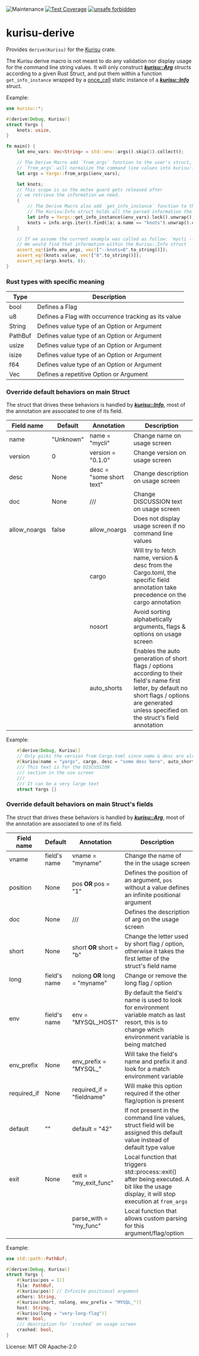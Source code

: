 ![Maintenance](https://img.shields.io/badge/maintenance-activly--developed-brightgreen.svg)
[![Test Coverage](https://api.codeclimate.com/v1/badges/5229e3c18baf27989c95/test_coverage)](https://codeclimate.com/github/Bwen/kurisu/test_coverage)
[![unsafe forbidden](https://img.shields.io/badge/unsafe-forbidden-success.svg)](https://github.com/rust-secure-code/safety-dance/)


# kurisu-derive
Provides `derive(Kurisu)` for the [Kurisu](../kurisu/index.html) crate.

The Kurisu derive macro is not meant to do any validation nor display usage for the command line
string values. It will only construct **_[kurisu::Arg](../kurisu/arg/index.html)_**
structs according to a given Rust Struct, and put them within a function
`get_info_instance` wrapped by a [once_cell](https://docs.rs/once_cell) static instance of
a **_[kurisu::Info](../kurisu/struct.Info.html)_** struct.

Example:
```rust
use kurisu::*;

#[derive(Debug, Kurisu)]
struct Yargs {
    knots: usize,
}

fn main() {
    let env_vars: Vec<String> = std::env::args().skip(1).collect();

    // The Derive Macro add `from_args` function to the user's struct,
    // `from_args` will normalize the command line values into kurisu::Info.env_args
    let args = Yargs::from_args(&env_vars);

    let knots;
    // This scope is so the mutex guard gets released after
    // we retrieve the information we need.
    {
        // The Derive Macro also add `get_info_instance` function to the user's struct.
        // The Kurisu:Info struct holds all the parsed information the Derive Macro did.
        let info = Yargs::get_info_instance(&env_vars).lock().unwrap();
        knots = info.args.iter().find(|a| a.name == "knots").unwrap().clone();
    }

    // If we assume the current example was called as follow: `mycli --knots 8`
    // We would find that information within the Kurisu::Info struct
    assert_eq!(info.env_args, vec!["--knots=8".to_string()]);
    assert_eq!(knots.value, vec!["8".to_string()]);
    assert_eq!(args.knots, 8);
}
```

### Rust types with specific meaning

Type          | Description
--------------|---------------------------------------------
bool          | Defines a Flag
u8            | Defines a Flag with occurrence tracking as its value
String        | Defines value type of an Option or Argument
PathBuf       | Defines value type of an Option or Argument
usize         | Defines value type of an Option or Argument
isize         | Defines value type of an Option or Argument
f64           | Defines value type of an Option or Argument
Vec<T>        | Defines a repetitive Option or Argument

### Override default behaviors on main Struct

The struct that drives these behaviors is handled by
*__[kurisu::Info](../kurisu/struct.Info.html)__*, most of the annotation are associated to one
of its field.

Field name    | Default | Annotation | Description
--------------|--------------|-------------------------|---------------------------------------------
name          | "Unknown"    | name = "mycli"          | Change name on usage screen
version       | 0            | version = "0.1.0"       | Change version on usage screen
desc          | None         | desc = "some short text"| Change description on usage screen
doc           | None         | ///                     | Change DISCUSSION text on usage screen
allow_noargs  | false        | allow_noargs            | Does not display usage screen if no command line values
&nbsp;        | &nbsp;       | cargo                   | Will try to fetch name, version & desc from the Cargo.toml, the specific field annotation take precedence on the cargo annotation
&nbsp;        | &nbsp;       | nosort                  | Avoid sorting alphabetically arguments, flags & options on usage screen
&nbsp;        | &nbsp;       | auto_shorts             | Enables the auto generation of short flags / options according to their field's name first letter, by default no short flags / options are generated unless specified on the struct's field annotation

Example:
```rust
    #[derive(Debug, Kurisu)]
    // Only picks the version from Cargo.toml since name & desc are already present
    #[kurisu(name = "yargs", cargo, desc = "some desc here", auto_shorts)]
    /// This text is for the DISCUSSION
    /// section in the use screen
    ///
    /// It can be a very large text
    struct Yargs {}
```

### Override default behaviors on main Struct's fields

The struct that drives these behaviors is handled by
*__[kurisu::Arg](../kurisu/arg/struct.Arg.html)__*, most of the annotation are associated to one
of its field.

Field name    | Default       | Annotation                 | Description
--------------|---------------|----------------------------|---------------------------------------------
vname         | field's name  | vname = "myname"           | Change the name of the <VALUE> in the usage screen
position      | None          | pos **OR** pos = "1"       | Defines the position of an argument, `pos` without a value defines an infinite positional argument
doc           | None          | ///                        | Defines the description of arg on the usage screen
short         | None          | short **OR** short = "b"   | Change the letter used by short flag / option, otherwise it takes the first letter of the struct's field name
long          | field's name  | nolong **OR** long = "myname" | Change or remove the long flag / option
env           | field's name  | env = "MYSQL_HOST"         | By default the field's name is used to look for environment variable match as last resort, this is to change which environment variable is being matched
env_prefix    | None          | env_prefix = "MYSQL_"      | Will take the field's name and prefix it and look for a match environment variable
required_if   | None          | required_if = "fieldname"  | Will make this option required if the other flag/option is present
default       | ""            | default = "42"             | If not present in the command line values, struct field will be assigned this default value instead of default type value
exit          | None          | exit = "my_exit_func"      | Local function that triggers std::process::exit() after being executed. A bit like the usage display, it will stop execution at `from_args`
&nbsp;        | &nbsp;        | parse_with = "my_func"     | Local function that allows custom parsing for this argument/flag/option

Example:
```rust
use std::path::PathBuf;

#[derive(Debug, Kurisu)]
struct Yargs {
    #[kurisu(pos = 1)]
    file: PathBuf,
    #[kurisu(pos)] // Infinite positional argument
    others: String,
    #[kurisu(short, nolong, env_prefix = "MYSQL_")]
    host: String,
    #[kurisu(long = "very-long-flag")]
    more: bool,
    /// description for `crashed` on usage screen
    crashed: bool,
}
```


License: MIT OR Apache-2.0
